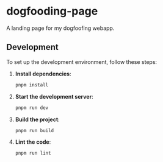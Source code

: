 # dogfooding-page

A landing page for my dogfoofing webapp.

## Development

To set up the development environment, follow these steps:

1. **Install dependencies**:

   ```bash
   pnpm install
   ```

2. **Start the development server**:

   ```bash
   pnpm run dev
   ```

3. **Build the project**:

   ```bash
   pnpm run build
   ```

4. **Lint the code**:

   ```bash
   pnpm run lint
   ```
